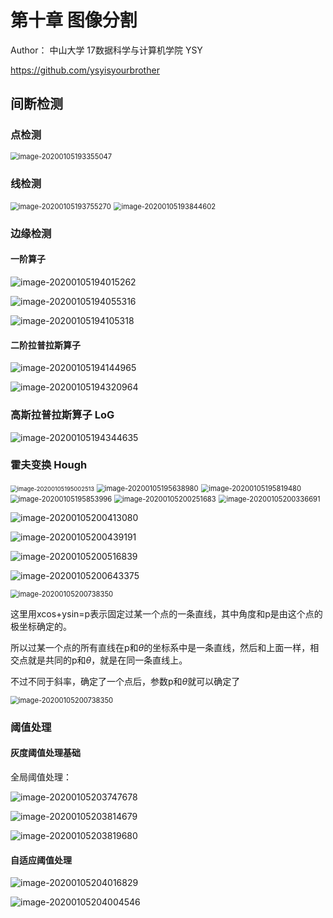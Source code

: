 # 第十章 图像分割

 Author： 中山大学 17数据科学与计算机学院 YSY

 https://github.com/ysyisyourbrother  

## 间断检测

### 点检测

<img src="assets/image-20200105193355047.png" alt="image-20200105193355047" style="zoom:80%;" />

 



### 线检测

<img src="assets/image-20200105193755270.png" alt="image-20200105193755270" style="zoom:80%;" />

<img src="assets/image-20200105193844602.png" alt="image-20200105193844602" style="zoom:80%;" />



### 边缘检测

#### 一阶算子

![image-20200105194015262](assets/image-20200105194015262.png)

![image-20200105194055316](assets/image-20200105194055316.png)

![image-20200105194105318](assets/image-20200105194105318.png)



#### 二阶拉普拉斯算子

![image-20200105194144965](assets/image-20200105194144965.png)

![image-20200105194320964](assets/image-20200105194320964.png)

### 高斯拉普拉斯算子 LoG

![image-20200105194344635](assets/image-20200105194344635.png)



### 霍夫变换 Hough

<img src="assets/image-20200105195002513.png" alt="image-20200105195002513" style="zoom:67%;" />

<img src="assets/image-20200105195638980.png" alt="image-20200105195638980" style="zoom:80%;" />

<img src="assets/image-20200105195819480.png" alt="image-20200105195819480" style="zoom: 80%;" />

<img src="assets/image-20200105195853996.png" alt="image-20200105195853996" style="zoom:80%;" />



<img src="assets/image-20200105200251683.png" alt="image-20200105200251683" style="zoom:80%;" />

<img src="assets/image-20200105200336691.png" alt="image-20200105200336691" style="zoom:80%;" />

![image-20200105200413080](assets/image-20200105200413080.png)

![image-20200105200439191](assets/image-20200105200439191.png)

![image-20200105200516839](assets/image-20200105200516839.png)

![image-20200105200643375](assets/image-20200105200643375.png)

<img src="assets/image-20200105200738350.png" alt="image-20200105200738350" style="zoom:80%;" />

这里用xcos+ysin=p表示固定过某一个点的一条直线，其中角度和p是由这个点的极坐标确定的。

所以过某一个点的所有直线在p和$\theta$的坐标系中是一条直线，然后和上面一样，相交点就是共同的p和$\theta$，就是在同一条直线上。

不过不同于斜率，确定了一个点后，参数p和$\theta$就可以确定了

<img src="assets/image-20200105200738350.png" alt="image-20200105200738350" style="zoom:80%;" />



### 阈值处理

#### 灰度阈值处理基础

全局阈值处理：

![image-20200105203747678](assets/image-20200105203747678.png)

![image-20200105203814679](assets/image-20200105203814679.png)

![image-20200105203819680](assets/image-20200105203819680.png)



#### 自适应阈值处理

![image-20200105204016829](assets/image-20200105204016829.png)

![image-20200105204004546](assets/image-20200105204004546.png) 